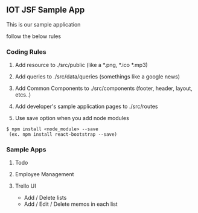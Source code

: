 ## IOT JSF Sample App

This is our sample application

follow the below rules

### Coding Rules

1. Add resource to ./src/public (like a *.png, *.ico *.mp3)

2. Add queries to ./src/data/queries (somethings like a google news)

3. Add Common Components to ./src/components (footer, header, layout, etcs..)

4. Add developer's sample application pages  to ./src/routes

5. Use save option when you add node modules

```
$ npm install <node_module> --save
 (ex. npm install react-bootstrap --save)
```

### Sample Apps

1. Todo

2. Employee Management

3. Trello UI
   * Add / Delete lists
   * Add / Edit / Delete memos in each list